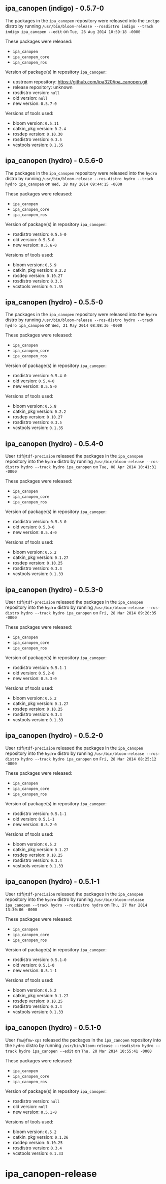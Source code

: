 ## ipa_canopen (indigo) - 0.5.7-0

The packages in the `ipa_canopen` repository were released into the `indigo` distro by running `/usr/bin/bloom-release --rosdistro indigo --track indigo ipa_canopen --edit` on `Tue, 26 Aug 2014 10:59:18 -0000`

These packages were released:
- `ipa_canopen`
- `ipa_canopen_core`
- `ipa_canopen_ros`

Version of package(s) in repository `ipa_canopen`:
- upstream repository: https://github.com/ipa320/ipa_canopen.git
- release repository: unknown
- rosdistro version: `null`
- old version: `null`
- new version: `0.5.7-0`

Versions of tools used:
- bloom version: `0.5.11`
- catkin_pkg version: `0.2.4`
- rosdep version: `0.10.30`
- rosdistro version: `0.3.5`
- vcstools version: `0.1.35`


## ipa_canopen (hydro) - 0.5.6-0

The packages in the `ipa_canopen` repository were released into the `hydro` distro by running `/usr/bin/bloom-release --ros-distro hydro --track hydro ipa_canopen` on `Wed, 28 May 2014 09:44:15 -0000`

These packages were released:
- `ipa_canopen`
- `ipa_canopen_core`
- `ipa_canopen_ros`

Version of package(s) in repository `ipa_canopen`:
- rosdistro version: `0.5.5-0`
- old version: `0.5.5-0`
- new version: `0.5.6-0`

Versions of tools used:
- bloom version: `0.5.9`
- catkin_pkg version: `0.2.2`
- rosdep version: `0.10.27`
- rosdistro version: `0.3.5`
- vcstools version: `0.1.35`


## ipa_canopen (hydro) - 0.5.5-0

The packages in the `ipa_canopen` repository were released into the `hydro` distro by running `/usr/bin/bloom-release --ros-distro hydro --track hydro ipa_canopen` on `Wed, 21 May 2014 08:08:36 -0000`

These packages were released:
- `ipa_canopen`
- `ipa_canopen_core`
- `ipa_canopen_ros`

Version of package(s) in repository `ipa_canopen`:
- rosdistro version: `0.5.4-0`
- old version: `0.5.4-0`
- new version: `0.5.5-0`

Versions of tools used:
- bloom version: `0.5.8`
- catkin_pkg version: `0.2.2`
- rosdep version: `0.10.27`
- rosdistro version: `0.3.5`
- vcstools version: `0.1.35`


## ipa_canopen (hydro) - 0.5.4-0

User `tdf@tdf-precision` released the packages in the `ipa_canopen` repository into the `hydro` distro by running `/usr/bin/bloom-release --ros-distro hydro --track hydro ipa_canopen` on `Tue, 08 Apr 2014 10:41:31 -0000`

These packages were released:
- `ipa_canopen`
- `ipa_canopen_core`
- `ipa_canopen_ros`

Version of package(s) in repository `ipa_canopen`:
- rosdistro version: `0.5.3-0`
- old version: `0.5.3-0`
- new version: `0.5.4-0`

Versions of tools used:
- bloom version: `0.5.2`
- catkin_pkg version: `0.1.27`
- rosdep version: `0.10.25`
- rosdistro version: `0.3.4`
- vcstools version: `0.1.33`


## ipa_canopen (hydro) - 0.5.3-0

User `tdf@tdf-precision` released the packages in the `ipa_canopen` repository into the `hydro` distro by running `/usr/bin/bloom-release --ros-distro hydro --track hydro ipa_canopen` on `Fri, 28 Mar 2014 09:20:35 -0000`

These packages were released:
- `ipa_canopen`
- `ipa_canopen_core`
- `ipa_canopen_ros`

Version of package(s) in repository `ipa_canopen`:
- rosdistro version: `0.5.1-1`
- old version: `0.5.2-0`
- new version: `0.5.3-0`

Versions of tools used:
- bloom version: `0.5.2`
- catkin_pkg version: `0.1.27`
- rosdep version: `0.10.25`
- rosdistro version: `0.3.4`
- vcstools version: `0.1.33`


## ipa_canopen (hydro) - 0.5.2-0

User `tdf@tdf-precision` released the packages in the `ipa_canopen` repository into the `hydro` distro by running `/usr/bin/bloom-release --ros-distro hydro --track hydro ipa_canopen` on `Fri, 28 Mar 2014 08:25:12 -0000`

These packages were released:
- `ipa_canopen`
- `ipa_canopen_core`
- `ipa_canopen_ros`

Version of package(s) in repository `ipa_canopen`:
- rosdistro version: `0.5.1-1`
- old version: `0.5.1-1`
- new version: `0.5.2-0`

Versions of tools used:
- bloom version: `0.5.2`
- catkin_pkg version: `0.1.27`
- rosdep version: `0.10.25`
- rosdistro version: `0.3.4`
- vcstools version: `0.1.33`


## ipa_canopen (hydro) - 0.5.1-1

User `tdf@tdf-precision` released the packages in the `ipa_canopen` repository into the `hydro` distro by running `/usr/bin/bloom-release ipa_canopen --track hydro --rosdistro hydro` on `Thu, 27 Mar 2014 13:30:06 -0000`

These packages were released:
- `ipa_canopen`
- `ipa_canopen_core`
- `ipa_canopen_ros`

Version of package(s) in repository `ipa_canopen`:
- rosdistro version: `0.5.1-0`
- old version: `0.5.1-0`
- new version: `0.5.1-1`

Versions of tools used:
- bloom version: `0.5.2`
- catkin_pkg version: `0.1.27`
- rosdep version: `0.10.25`
- rosdistro version: `0.3.4`
- vcstools version: `0.1.33`


## ipa_canopen (hydro) - 0.5.1-0

User `fmw@fmw-xps` released the packages in the `ipa_canopen` repository into the `hydro` distro by running `/usr/bin/bloom-release --rosdistro hydro --track hydro ipa_canopen --edit` on `Thu, 20 Mar 2014 10:55:41 -0000`

These packages were released:
- `ipa_canopen`
- `ipa_canopen_core`
- `ipa_canopen_ros`

Version of package(s) in repository `ipa_canopen`:
- rosdistro version: `null`
- old version: `null`
- new version: `0.5.1-0`

Versions of tools used:
- bloom version: `0.5.2`
- catkin_pkg version: `0.1.26`
- rosdep version: `0.10.25`
- rosdistro version: `0.3.4`
- vcstools version: `0.1.33`


ipa_canopen-release
===================
